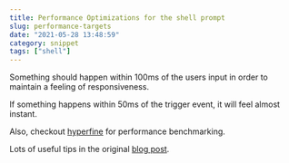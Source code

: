 ```yaml
---
title: Performance Optimizations for the shell prompt
slug: performance-targets
date: "2021-05-28 13:48:59"
category: snippet
tags: ["shell"]
---
```


Something should happen within 100ms of the users input in order to maintain a
feeling of responsiveness.

If something happens within 50ms of the trigger event, it will feel almost
instant.

Also, checkout [hyperfine](https://github.com/sharkdp/hyperfine) for performance
benchmarking.

Lots of useful tips in the original [blog post](https://seb.jambor.dev/posts/performance-optimizations-for-the-shell-prompt/).
